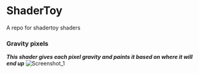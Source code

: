 # ShaderToy
A repo for shadertoy shaders

### Gravity pixels
***This shader gives each pixel gravity and paints it based on where it will end up***
![Screenshot_1](https://github.com/5weetdev/ShaderToy/assets/133507262/5de07027-0e88-401d-850c-fb391f9dbd84)
